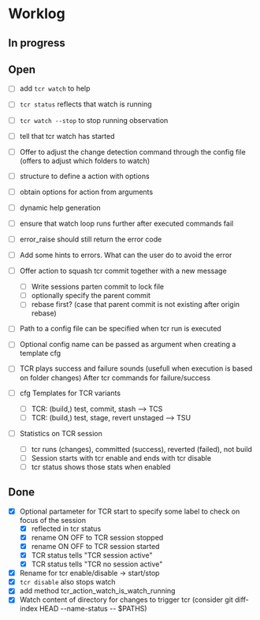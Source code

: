 # Worklog

## In progress

## Open

* [ ] add `tcr watch` to help
* [ ] `tcr status` reflects that watch is running
* [ ] `tcr watch --stop` to stop running observation
* [ ] tell that tcr watch has started
  
* [ ] Offer to adjust the change detection command through the config file (offers to adjust which folders to watch)

* [ ] structure to define a action with options
* [ ] obtain options for action from arguments
* [ ] dynamic help generation

* [ ] ensure that watch loop runs further after executed commands fail
* [ ] error_raise should still return the error code
* [ ] Add some hints to errors. What can the user do to avoid the error

* [ ] Offer action to squash tcr commit together with a new message
  * [ ] Write sessions parten commit to lock file
  * [ ] optionally specify the parent commit
  * [ ] rebase first? (case that parent commit is not existing after origin rebase)

* [ ] Path to a config file can be specified when tcr run is executed
* [ ] Optional config name can be passed as argument when creating a template cfg

* [ ] TCR plays success and failure sounds (usefull when execution is based on folder changes) After tcr commands for failure/success

* [ ] cfg Templates for TCR variants
  * [ ] TCR: (build,) test, commit, stash --> TCS
  * [ ] TCR: (build,) test, stage, revert unstaged --> TSU

* [ ] Statistics on TCR session
  * [ ] tcr runs (changes), committed (success), reverted (failed), not build
  * [ ] Session starts with tcr enable and ends with tcr disable
  * [ ] tcr status shows those stats when enabled

## Done

* [x] Optional partameter for TCR start to specify some label to check on focus of the session
  * [x] reflected in tcr status
  * [x] rename ON OFF to TCR <name> session stopped
  * [x] rename ON OFF to TCR <name> session started
  * [x] TCR status tells "TCR session <name> active"
  * [x] TCR status tells "TCR no session active"
* [x] Rename for tcr enable/disable -> start/stop
* [x] `tcr disable` also stops watch
* [x] add method tcr_action_watch_is_watch_running
* [x] Watch content of directory for changes to trigger tcr (consider git diff-index HEAD  --name-status -- $PATHS)
